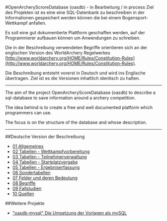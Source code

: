 #OpenArcheryScroreDatabase (oasdb) - in Bearbeitung / in process
Ziel des Projekten ist es eine eine SQL-Datenbank zu beschreiben in der Informationen gespeichert werden können die bei einem Bogensport-Wettkampf anfallen.

Es soll eine gut dokumentierte Plattform geschaffen werden, auf der Programmierer aufbauen können um Anwendungen zu schreiben.

Die in der Beschreibung verwendeten Begriffe orientieren sich an der englischen Version des WorldArchery Regelwerkes [http://www.worldarchery.org/HOME/Rules/Constitution-Rules](http://www.worldarchery.org/HOME/Rules/Constitution-Rules).

Die Beschreibung entsteht vorerst in Deutsch und wird ins Englische übertragen. Ziel ist es die Versionen inhaltlich identisch zu halten.

---

The aim of the project OpenArcheryScoreDatabase (oasdb) to describe a sql-database to save information around a archery competition.

The idea behind is to create a free and well documented platform which programmers can use.

The focus is on the structure of the database and whose description.

---

##Deutsche Version der Beschreibung
* [01 Allgemeines](de/kapitel_01.md)
* [02 Tabellen - Wettkampfvorbereitung](de/kapitel_02.md)
* [03 Tabellen - Teilnehmerverwaltung](de_kapitel_03.md)
* [04 Tabellen - Startplatzvergabe](de/kapitel_04.md)
* [05 Tabellen - Ergebniserfassung](de/kapitel_05.md)
* [06 Sondertabellen](de/kapitel_06.md)
* [07 Felder und deren Bedeutung](de/kapitel_07.md)
* [08 Begriffe](de/kapitel_08.md)
* [09 Fallstudien](de/kapitel_09.md)
* [10 Quellen](de/kapitel_10.md)

##Weitere Projekte
* ["oasdb-mysql" Die Umsetzung der Vorlagen als mySQL](https://github.com/oasdb-org/oasdb-mysql)
